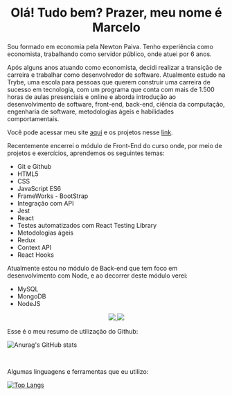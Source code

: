 <H1 align="center">Olá! Tudo bem? Prazer, meu nome é Marcelo</H1>
<p>Sou formado em economia pela Newton Paiva. Tenho experiência como economista, trabalhando como servidor público, onde atuei por 6 anos.</p>
<p>Após alguns anos atuando como economista, decidi realizar a transição de carreira e trabalhar como desenvolvedor de software. Atualmente estudo na Trybe, uma escola para pessoas que querem construir uma carreira de sucesso em tecnologia, com um programa que conta com mais de 1.500 horas de aulas presenciais e online
e aborda introdução ao desenvolvimento de software, front-end, back-end, ciência da computação, engenharia de software, metodologias ágeis e habilidades comportamentais.</p>
<p>Você pode acessar meu site <a href="" target="_blank">aqui</a> e os projetos nesse <a href="" target="_blank">link</a>.</p>
<p>Recentemente encerrei o módulo de Front-End do curso onde, por meio de projetos e exercícios, aprendemos os seguintes temas:</p>
<ul>
  <li>Git e Github</li>
  <li>HTML5</li>
  <li>CSS</li>
  <li>JavaScript ES6</li>
  <li>FrameWorks - BootStrap</li>
  <li>Integração com API</li>
  <li>Jest</li>
  <li>React</li>
  <li>Testes automatizados com React Testing Library</li>
  <li>Metodologias ágeis</li>
  <li>Redux</li>
  <li>Context API</li>
  <li>React Hooks</li>
</ul>
<p>Atualmente estou no módulo de Back-end que tem foco em desenvolvimento com Node, e ao decorrer deste módulo verei:</p>
<ul>
  <li>MySQL</li>
  <li>MongoDB</li>
  <li>NodeJS</li>
</ul>
<!-- Meus interesses pessoais:
- <b>Estudar:</b> Periodicamente escolho um assunto que me interessa e costumo me aprofundar bastante, o assunto da vez é investimentos no exterior.
- <b>Otaku e Nerd:</b> Um pouco longe dos meus velhos tempos rs, mas ainda acompanho alguns mangás e histórias da cultura nerd.
- <b>Viajar de Moto:</b> Tenho como grande paixão as motos custom, gosto de estudar sobre sua mecânica e principalmente pegar estrada!
- <b>Ações Sociais:</b> Ter a oportunidade de impactar positivamente a vida das pessoas é algo que me faz bem. No momento participo de um projeto que arrecada brinquedos e doces para o dia das crianças e Natal.
Gosto muito de conversar e trocar experiências, caso queira falar comigo pode me contatar pelo meu Linkedin ou por e-mail nos botões abaixo: -->
<p align="center">
  <a href="https://www.linkedin.com/in/marcelo-campos66/">
    <img href="https://www.linkedin.com/in/marcelo-campos66/" src="https://img.shields.io/badge/LinkedIn-0077B5?style=for-the-badge&logo=linkedin&logoColor=white"/>
  </a>
  <a href="mailto:marcelo.campos.economista@gmail.com?subject=Olá!">
    <img src="https://img.shields.io/badge/Gmail-D14836?style=for-the-badge&logo=gmail&logoColor=white" />
  </a>
</p>
<p>Esse é o meu resumo de utilização do Github:</p>

![Anurag's GitHub stats](https://github-readme-stats.vercel.app/api?username=marcelocampos66&show_icons=true&theme=tokyonight)

<br/>

<p>Algumas linguagens e ferramentas que eu utilizo:</p>

[![Top Langs](https://github-readme-stats.vercel.app/api/top-langs/?username=marcelocampos66)](https://github.com/marcelocampos66/github-readme-stats)
